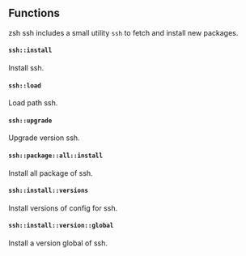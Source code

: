 ## Functions

zsh ssh includes a small utility `ssh` to fetch and install new packages.

#### `ssh::install`

Install ssh.

#### `ssh::load`

Load path ssh.

#### `ssh::upgrade`

Upgrade version ssh.

#### `ssh::package::all::install`

Install all package of ssh.

#### `ssh::install::versions`

Install versions of config for ssh.

#### `ssh::install::version::global`

Install a version global of ssh.
